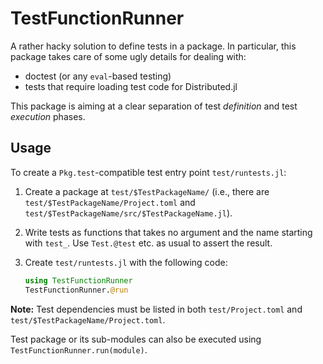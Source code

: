 # TestFunctionRunner

A rather hacky solution to define tests in a package.  In particular, this
package takes care of some ugly details for dealing with:

* doctest (or any `eval`-based testing)
* tests that require loading test code for Distributed.jl

This package is aiming at a clear separation of test *definition* and test
*execution* phases.

## Usage

To create a `Pkg.test`-compatible test entry point `test/runtests.jl`:

1. Create a package at `test/$TestPackageName/` (i.e., there are
   `test/$TestPackageName/Project.toml` and
   `test/$TestPackageName/src/$TestPackageName.jl`).
2. Write tests as functions that takes no argument and the name starting with
   `test_`.  Use `Test.@test` etc. as usual to assert the result.
3. Create `test/runtests.jl` with the following code:

   ```julia
   using TestFunctionRunner
   TestFunctionRunner.@run
   ```

**Note:** Test dependencies must be listed in both `test/Project.toml` and
`test/$TestPackageName/Project.toml`.

Test package or its sub-modules can also be executed using
`TestFunctionRunner.run(module)`.
